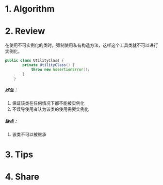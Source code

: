 # 1. Algorithm
# 2. Review
在使用不可实例化的类时，强制使用私有构造方法，这样这个工具类就不可以进行实例化。
``` java
public class UtilityClass {
        private UtilityClass() {
            throw new AssertionError();
        }
    }
```
##### 好处：
1. 保证该类在任何情况下都不能被实例化
2. 不误导使用者认为该类的使用需要实例化
##### 缺点：
1. 该类不可以被继承
# 3. Tips

# 4. Share
